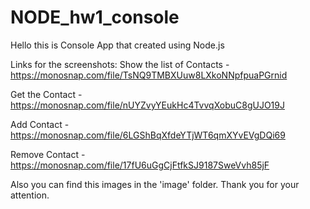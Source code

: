 # NODE_hw1_console
Hello this is Console App that created using Node.js

Links for the screenshots: 
Show the list of Contacts - https://monosnap.com/file/TsNQ9TMBXUuw8LXkoNNpfpuaPGrnid

Get the Contact - https://monosnap.com/file/nUYZvyYEukHc4TvvqXobuC8gUJO19J

Add Contact - https://monosnap.com/file/6LGShBqXfdeYTjWT6qmXYvEVgDQi69

Remove Contact - https://monosnap.com/file/17fU6uGgCjFtfkSJ9187SweVvh85jF

Also you can find this images in the 'image' folder. 
Thank you for your attention.
